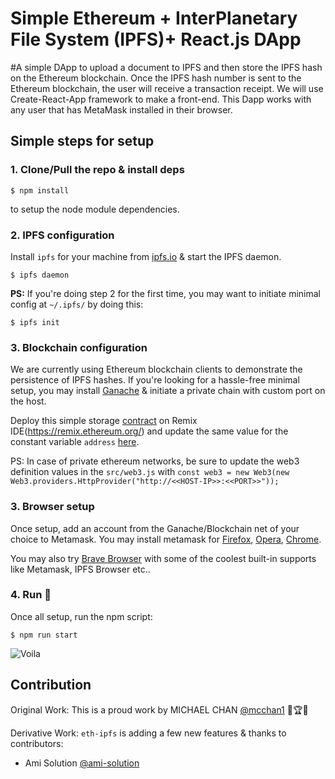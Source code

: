 # Simple Ethereum + InterPlanetary File System (IPFS)+ React.js DApp

#A simple DApp to upload a document to IPFS and then store the IPFS hash on the Ethereum blockchain. Once the IPFS hash number is sent to the Ethereum blockchain, the user will receive a transaction receipt. We will use Create-React-App framework to make a front-end. This Dapp works with any user that has MetaMask installed in their browser.

## Simple steps for setup

### 1. Clone/Pull the repo & install deps

``` shell
$ npm install
```

to setup the node module dependencies.  

### 2. IPFS configuration

Install `ipfs` for your machine from [ipfs.io](https://ipfs.io/docs/install/) & start the IPFS daemon.

``` shell
$ ipfs daemon
```

**PS:** If you're doing step 2 for the first time, you may want to initiate minimal config at `~/.ipfs/` by doing this:

``` shell
$ ipfs init
```

### 3. Blockchain configuration

We are currently using Ethereum blockchain clients to demonstrate the persistence of IPFS hashes.
If you're looking for a hassle-free minimal setup, you may install [Ganache](https://truffleframework.com/ganache) & initiate a private chain with custom port on the host.

Deploy this simple storage [contract](contracts/StoreHash.sol) on Remix IDE(https://remix.ethereum.org/) and update the same value for the constant variable `address` [here](src/storehash.js#5).

PS: In case of private ethereum networks, be sure to update the web3 definition values in the `src/web3.js` with `const web3 = new Web3(new Web3.providers.HttpProvider("http://<<HOST-IP>>:<<PORT>>"));`

### 3. Browser setup

Once setup, add an account from the Ganache/Blockchain net of your choice to Metamask.
You may install metamask for [Firefox](https://addons.mozilla.org/en-US/firefox/addon/ether-metamask/), [Opera](https://addons.opera.com/en/extensions/details/metamask/), [Chrome](https://chrome.google.com/webstore/detail/nkbihfbeogaeaoehlefnkodbefgpgknn).

You may also try [Brave Browser](https://brave.com/) with some of the coolest built-in supports like Metamask, IPFS Browser etc..

### 4. Run 🚀

Once all setup, run the npm script:

``` shell
$ npm run start
```

![Voila](src/images/eth-ipfs.png)

## Contribution

Original Work: This is a proud work by MICHAEL CHAN [@mcchan1](https://github.com/mcchan1) 💚🏆🙏

Derivative Work:
`eth-ipfs` is adding a few new features & thanks to contributors:

* Ami Solution [@ami-solution](https://github.com/ami-solution/)
